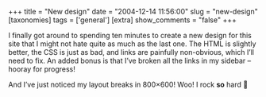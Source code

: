 +++
title = "New design"
date = "2004-12-14 11:56:00"
slug = "new-design"
[taxonomies]
tags = ['general']
[extra]
show_comments = "false"
+++

I finally got around to spending ten minutes to create a new design for this site that I might not hate quite as much as the last one. The HTML is slightly better, the CSS is just as bad, and links are painfully non-obvious, which I’ll need to fix. An added bonus is that I’ve broken all the links in my sidebar – hooray for progress!

<ins datetime="2004-12-14T13:07:58Z"></ins>

And I’ve just noticed my layout breaks in 800×600! Woo! I rock **so** hard 🙂
